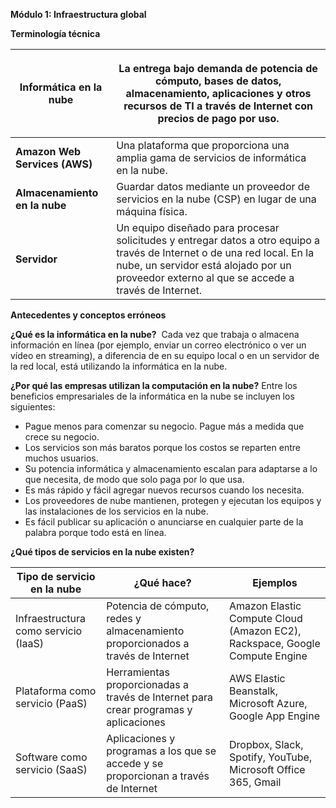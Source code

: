 ﻿**Módulo 1: Infraestructura global**

**Terminología técnica**

|**Informática en la nube**|<p>La entrega bajo demanda de potencia de cómputo, bases de datos, almacenamiento, aplicaciones y otros recursos de TI a través de Internet con precios de pago por uso.</p><p></p>|
| - | - |
|**Amazon Web Services (AWS)**|Una plataforma que proporciona una amplia gama de servicios de informática en la nube.|
|**Almacenamiento en la nube**|Guardar datos mediante un proveedor de servicios en la nube (CSP) en lugar de una máquina física.|
|**Servidor**|Un equipo diseñado para procesar solicitudes y entregar datos a otro equipo a través de Internet o de una red local. En la nube, un servidor está alojado por un proveedor externo al que se accede a través de Internet.|

**Antecedentes y conceptos erróneos**

**¿Qué es la informática en la nube?** 
Cada vez que trabaja o almacena información en línea (por ejemplo, enviar un correo electrónico o ver un vídeo en streaming), a diferencia de en su equipo local o en un servidor de la red local, está utilizando la informática en la nube.

**¿Por qué las empresas utilizan la computación en la nube?**
Entre los beneficios empresariales de la informática en la nube se incluyen los siguientes:

- Pague menos para comenzar su negocio. Pague más a medida que crece su negocio.
- Los servicios son más baratos porque los costos se reparten entre muchos usuarios.
- Su potencia informática y almacenamiento escalan para adaptarse a lo que necesita, de modo que solo paga por lo que usa.
- Es más rápido y fácil agregar nuevos recursos cuando los necesita.
- Los proveedores de nube mantienen, protegen y ejecutan los equipos y las instalaciones de los servicios en la nube.
- Es fácil publicar su aplicación o anunciarse en cualquier parte de la palabra porque todo está en línea.

**¿Qué tipos de servicios en la nube existen?**

|**Tipo de servicio en la nube**|**¿Qué hace?**|**Ejemplos**|
| - | - | - |
|Infraestructura como servicio (IaaS)|Potencia de cómputo, redes y almacenamiento proporcionados a través de Internet|Amazon Elastic Compute Cloud (Amazon EC2), Rackspace, Google Compute Engine|
|Plataforma como servicio (PaaS)|Herramientas proporcionadas a través de Internet para crear programas y aplicaciones|AWS Elastic Beanstalk, Microsoft Azure, Google App Engine|
|Software como servicio (SaaS)|Aplicaciones y programas a los que se accede y se proporcionan a través de Internet|Dropbox, Slack, Spotify, YouTube, Microsoft Office 365, Gmail|

